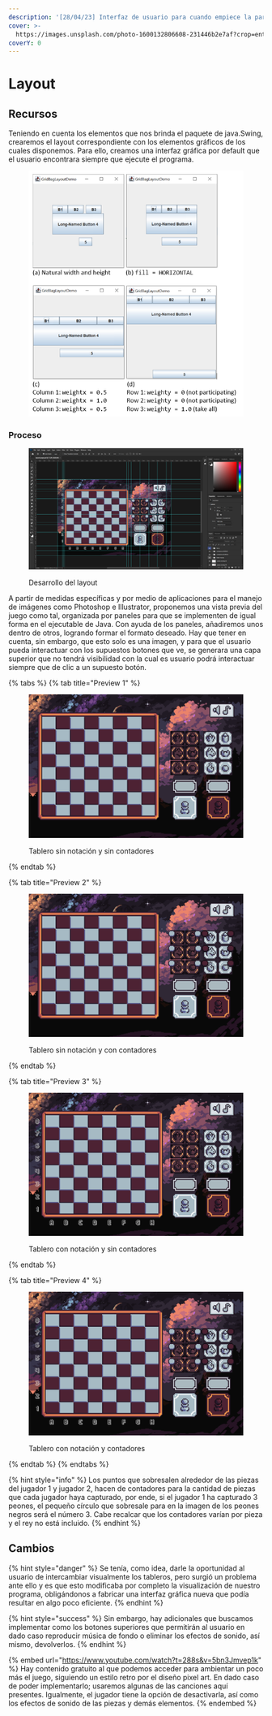 ```yaml
---
description: '[28/04/23] Interfaz de usuario para cuando empiece la partida'
cover: >-
  https://images.unsplash.com/photo-1600132806608-231446b2e7af?crop=entropy&cs=srgb&fm=jpg&ixid=MnwxOTcwMjR8MHwxfHNlYXJjaHwzfHxsYXlvdXR8ZW58MHx8fHwxNjgyNzMyNzY0&ixlib=rb-4.0.3&q=85
coverY: 0
---
```


# Layout

## Recursos

Teniendo en cuenta los elementos que nos brinda el paquete de java.Swing, crearemos el layout correspondiente con los elementos gráficos de los cuales disponemos. Para ello, creamos una interfaz gráfica por default que el usuario encontrara siempre que ejecute el programa.

<figure><img src="../.gitbook/assets/image (9).png" alt="" width="455"><figcaption></figcaption></figure>

### Proceso

<figure><img src="../.gitbook/assets/image (6).png" alt=""><figcaption><p>Desarrollo del layout</p></figcaption></figure>

A partir de medidas específicas y por medio de aplicaciones para el manejo de imágenes como Photoshop e Illustrator, proponemos una vista previa del juego como tal, organizada por paneles para que se implementen de igual forma en el ejecutable de Java. Con ayuda de los paneles, añadiremos unos dentro de otros, logrando formar el formato deseado. Hay que tener en cuenta, sin embargo, que esto solo es una imagen, y para que el usuario pueda interactuar con los supuestos botones que ve, se generara una capa superior que no tendrá visibilidad con la cual es usuario podrá interactuar siempre que de clic a un supuesto botón.

{% tabs %}
{% tab title="Preview 1" %}
<figure><img src="../.gitbook/assets/layout-juego1.png" alt=""><figcaption><p>Tablero sin notación y sin contadores</p></figcaption></figure>
{% endtab %}

{% tab title="Preview 2" %}
<figure><img src="../.gitbook/assets/layout-juego2.png" alt=""><figcaption><p>Tablero sin notación y con contadores</p></figcaption></figure>
{% endtab %}

{% tab title="Preview 3" %}
<figure><img src="../.gitbook/assets/layout-juego3.png" alt=""><figcaption><p>Tablero con notación y sin contadores</p></figcaption></figure>
{% endtab %}

{% tab title="Preview 4" %}
<figure><img src="../.gitbook/assets/layout-juego4.png" alt=""><figcaption><p>Tablero con notación y contadores</p></figcaption></figure>
{% endtab %}
{% endtabs %}

{% hint style="info" %}
Los puntos que sobresalen alrededor de las piezas del jugador 1 y jugador 2, hacen de contadores para la cantidad de piezas que cada jugador haya capturado, por ende, si el jugador 1 ha capturado 3 peones, el pequeño círculo que sobresale para en la imagen de los peones negros será el número 3. Cabe recalcar que los contadores varían por pieza y el rey no está incluido.
{% endhint %}



## Cambios

{% hint style="danger" %}
Se tenía, como idea, darle la oportunidad al usuario de intercambiar visualmente los tableros, pero surgió un problema ante ello y es que esto modificaba por completo la visualización de nuestro programa, obligándonos a fabricar una interfaz gráfica nueva que podía resultar en algo poco eficiente.
{% endhint %}

{% hint style="success" %}
Sin embargo, hay adicionales que buscamos implementar como los botones superiores que permitirán al usuario en dado caso reproducir música de fondo o eliminar los efectos de sonido, así mismo, devolverlos.
{% endhint %}

{% embed url="https://www.youtube.com/watch?t=288s&v=5bn3Jmvep1k" %}
Hay contenido gratuito al que podemos acceder para ambientar un poco más el juego, siguiendo un estilo retro por el diseño pixel art. En dado caso de poder implementarlo; usaremos algunas de las canciones aquí presentes. Igualmente, el jugador tiene la opción de desactivarla, así como los efectos de sonido de las piezas y demás elementos.
{% endembed %}

